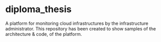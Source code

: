 # diploma_thesis
A platform for monitoring cloud infrastructures by the infrastructure administrator.
This repository has been created to show samples of the architecture & code, of the platform.
